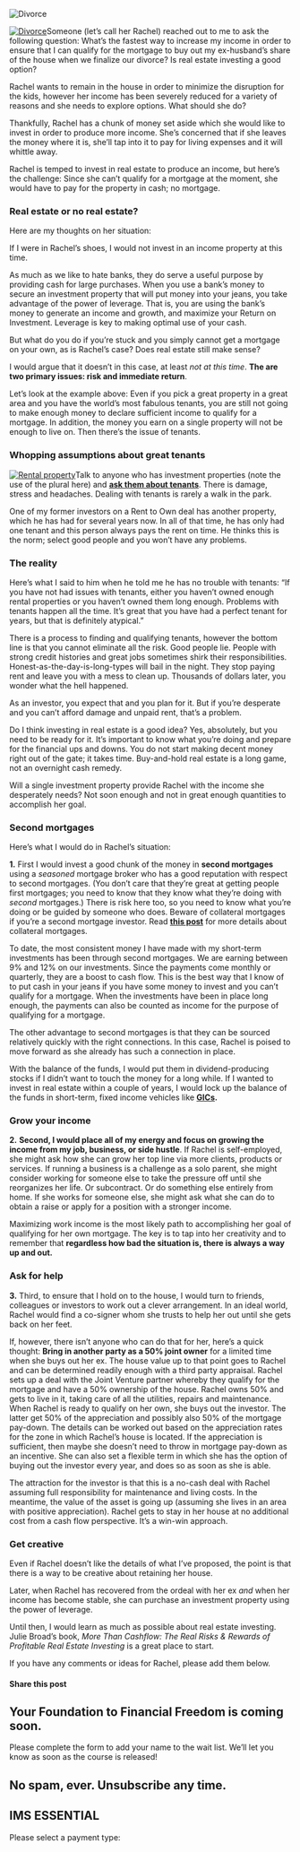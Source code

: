 ![Divorce](https://yourfinanciallaunchpad.com/wp-content/uploads/elementor/thumbs/Divorce-qdc6cqrbkvkqbvm1juw1iusf84sbync09asazw9q4o.jpg "Divorce")

[![Divorce](http://yflmainprod.wpengine.com/wp-content/uploads/2015/02/Divorce-300x168.jpg)](http://yflmainprod.wpengine.com/wp-content/uploads/2015/02/Divorce.jpg)Someone (let’s call her Rachel) reached out to me to ask the following question: What’s the fastest way to increase my income in order to ensure that I can qualify for the mortgage to buy out my ex-husband’s share of the house when we finalize our divorce? Is real estate investing a good option?

Rachel wants to remain in the house in order to minimize the disruption for the kids, however her income has been severely reduced for a variety of reasons and she needs to explore options. What should she do?

Thankfully, Rachel has a chunk of money set aside which she would like to invest in order to produce more income. She’s concerned that if she leaves the money where it is, she’ll tap into it to pay for living expenses and it will whittle away.

Rachel is temped to invest in real estate to produce an income, but here’s the challenge: Since she can’t qualify for a mortgage at the moment, she would have to pay for the property in cash; no mortgage.

### Real estate or no real estate?

Here are my thoughts on her situation:

If I were in Rachel’s shoes, I would not invest in an income property at this time.

As much as we like to hate banks, they do serve a useful purpose by providing cash for large purchases. When you use a bank’s money to secure an investment property that will put money into your jeans, you take advantage of the power of leverage. That is, you are using the bank’s money to generate an income and growth, and maximize your Return on Investment. Leverage is key to making optimal use of your cash.

But what do you do if you’re stuck and you simply cannot get a mortgage on your own, as is Rachel’s case? Does real estate still make sense?

I would argue that it doesn’t in this case, at least *not at this time*. **The are two primary issues: risk and immediate return**.

Let’s look at the example above: Even if you pick a great property in a great area and you have the world’s most fabulous tenants, you are still not going to make enough money to declare sufficient income to qualify for a mortgage. In addition, the money you earn on a single property will not be enough to live on. Then there’s the issue of tenants.

### Whopping assumptions about great tenants

[![Rental property](http://yflmainprod.wpengine.com/wp-content/uploads/2015/02/Rental-property-283x300.jpg)](http://yflmainprod.wpengine.com/wp-content/uploads/2015/02/Rental-property.jpg)Talk to anyone who has investment properties (note the use of the plural here) and **[ask them about tenants](https://yflmainprod.wpengine.com/2014/08/my-worst-real-estate-mistake/)**. There is damage, stress and headaches. Dealing with tenants is rarely a walk in the park.

One of my former investors on a Rent to Own deal has another property, which he has had for several years now. In all of that time, he has only had one tenant and this person always pays the rent on time. He thinks this is the norm; select good people and you won’t have any problems.

### The reality

Here’s what I said to him when he told me he has no trouble with tenants: “If you have not had issues with tenants, either you haven’t owned enough rental properties or you haven’t owned them long enough. Problems with tenants happen all the time. It’s great that you have had a perfect tenant for years, but that is definitely atypical.”

There is a process to finding and qualifying tenants, however the bottom line is that you cannot eliminate all the risk. Good people lie. People with strong credit histories and great jobs sometimes shirk their responsibilities. Honest-as-the-day-is-long-types will bail in the night. They stop paying rent and leave you with a mess to clean up. Thousands of dollars later, you wonder what the hell happened.

As an investor, you expect that and you plan for it. But if you’re desperate and you can’t afford damage and unpaid rent, that’s a problem.

Do I think investing in real estate is a good idea? Yes, absolutely, but you need to be ready for it. It’s important to know what you’re doing and prepare for the financial ups and downs. You do not start making decent money right out of the gate; it takes time. Buy-and-hold real estate is a long game, not an overnight cash remedy.

Will a single investment property provide Rachel with the income she desperately needs? Not soon enough and not in great enough quantities to accomplish her goal.

### Second mortgages

Here’s what I would do in Rachel’s situation:

**1.** First I would invest a good chunk of the money in **second mortgages** using a *seasoned* mortgage broker who has a good reputation with respect to second mortgages. (You don’t care that they’re great at getting people first mortgages; you need to know that they know what they’re doing with *second* mortgages.) There is risk here too, so you need to know what you’re doing or be guided by someone who does. Beware of collateral mortgages if you’re a second mortgage investor. Read **[this post](https://yflmainprod.wpengine.com/2015/02/why-you-should-stay-away-from-collateral-mortgages/)** for more details about collateral mortgages.

To date, the most consistent money I have made with my short-term investments has been through second mortgages. We are earning between 9% and 12% on our investments. Since the payments come monthly or quarterly, they are a boost to cash flow. This is the best way that I know of to put cash in your jeans if you have some money to invest and you can’t qualify for a mortgage. When the investments have been in place long enough, the payments can also be counted as income for the purpose of qualifying for a mortgage.

The other advantage to second mortgages is that they can be sourced relatively quickly with the right connections. In this case, Rachel is poised to move forward as she already has such a connection in place.

With the balance of the funds, I would put them in dividend-producing stocks if I didn’t want to touch the money for a long while. If I wanted to invest in real estate within a couple of years, I would lock up the balance of the funds in short-term, fixed income vehicles like **[GICs](https://yflmainprod.wpengine.com/2015/06/women-gics-are-they-a-good-fit-2).**

### Grow your income

**2.** **Second, I would place all of my energy and focus on growing the income from my job, business, or side hustle**. If Rachel is self-employed, she might ask how she can grow her top line via more clients, products or services. If running a business is a challenge as a solo parent, she might consider working for someone else to take the pressure off until she reorganizes her life. Or subcontract. Or do something else entirely from home. If she works for someone else, she might ask what she can do to obtain a raise or apply for a position with a stronger income.

Maximizing work income is the most likely path to accomplishing her goal of qualifying for her own mortgage. The key is to tap into her creativity and to remember that **regardless how bad the situation is, there is always a way up and out.**

### Ask for help

**3.** Third, to ensure that I hold on to the house, I would turn to friends, colleagues or investors to work out a clever arrangement. In an ideal world, Rachel would find a co-signer whom she trusts to help her out until she gets back on her feet.

If, however, there isn’t anyone who can do that for her, here’s a quick thought: **Bring in another party as a 50% joint owner** for a limited time when she buys out her ex. The house value up to that point goes to Rachel and can be determined readily enough with a third party appraisal. Rachel sets up a deal with the Joint Venture partner whereby they qualify for the mortgage and have a 50% ownership of the house. Rachel owns 50% and gets to live in it, taking care of all the utilities, repairs and maintenance. When Rachel is ready to qualify on her own, she buys out the investor. The latter get 50% of the appreciation and possibly also 50% of the mortgage pay-down. The details can be worked out based on the appreciation rates for the zone in which Rachel’s house is located. If the appreciation is sufficient, then maybe she doesn’t need to throw in mortgage pay-down as an incentive. She can also set a flexible term in which she has the option of buying out the investor every year, and does so as soon as she is able.

The attraction for the investor is that this is a no-cash deal with Rachel assuming full responsibility for maintenance and living costs. In the meantime, the value of the asset is going up (assuming she lives in an area with positive appreciation). Rachel gets to stay in her house at no additional cost from a cash flow perspective. It’s a win-win approach.

### Get creative

Even if Rachel doesn’t like the details of what I’ve proposed, the point is that there is a way to be creative about retaining her house.

Later, when Rachel has recovered from the ordeal with her ex *and* when her income has become stable, she can purchase an investment property using the power of leverage.

Until then, I would learn as much as possible about real estate investing. Julie Broad’s book, *More Than Cashflow: The Real Risks & Rewards of Profitable Real Estate Investing* is a great place to start.

If you have any comments or ideas for Rachel, please add them below.

#### Share this post

## Your Foundation to Financial Freedom is coming soon.

Please complete the form to add your name to the wait list. We’ll let you know as soon as the course is released!

## No spam, ever. Unsubscribe any time.

## IMS ESSENTIAL

Please select a payment type: